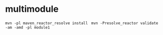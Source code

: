 # multimodule

`
mvn -pl maven_reactor_resolve install 
`
`
mvn -Presolve_reactor validate -am -amd -pl module1 
`
